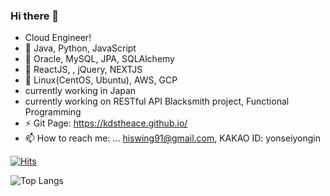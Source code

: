 ### Hi there 👋
- Cloud Engineer!
- 🌱 Java, Python, JavaScript
- 🌱 Oracle, MySQL, JPA, SQLAlchemy 
- 🌱 ReactJS, , jQuery, NEXTJS
- 🌱 Linux(CentOS, Ubuntu), AWS, GCP
- currently working in Japan
- currently working on RESTful API Blacksmith project, Functional Programming
- ⚡ Git Page: https://kdstheace.github.io/
- 📫 How to reach me: ... hiswing91@gmail.com, KAKAO ID: yonseiyongin
<!-- - 💬 About Repositories:<br>
  **Projects > "Project_ProjectName"**<br>
  **Self-Studies > "Study_StudySubjectName"**<br> -->
  
  
[![Hits](https://hits.seeyoufarm.com/api/count/incr/badge.svg?url=https%3A%2F%2Fgithub.com%2Fkdstheace&count_bg=%2379C83D&title_bg=%23555555&icon=&icon_color=%23E7E7E7&title=hits&edge_flat=false)](https://hits.seeyoufarm.com)

![Top Langs](https://github-readme-stats.vercel.app/api/top-langs/?username=kdstheace&layout=compact)

<!--
**kdstheace/kdstheace** is a ✨ _special_ ✨ repository because its `README.md` (this file) appears on your GitHub profile.

Here are some ideas to get you started:



- 👯 I’m looking to collaborate on ...
- 🤔 I’m looking for help with ...


- 😄 Pronouns: ...

-->
